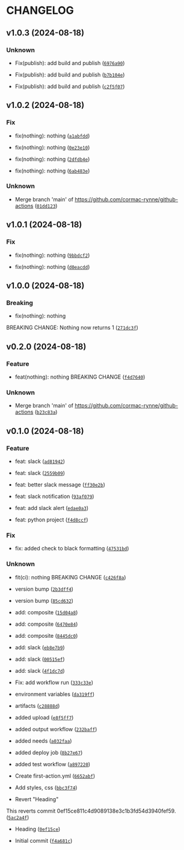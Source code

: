 # CHANGELOG

## v1.0.3 (2024-08-18)

### Unknown

* Fix(publish): add build and publish ([`6976a90`](https://github.com/cormac-rynne/github-actions/commit/6976a90521aed6b748e527e2a26bb67d4d796c51))

* Fix(publish): add build and publish ([`b7b104e`](https://github.com/cormac-rynne/github-actions/commit/b7b104edc5427a873fbb4159a07445511147a7f9))

* Fix(publish): add build and publish ([`c2f5f07`](https://github.com/cormac-rynne/github-actions/commit/c2f5f078c7e17bd7206a866119e9e94416273f62))

## v1.0.2 (2024-08-18)

### Fix

* fix(nothing): nothing ([`a1abfdd`](https://github.com/cormac-rynne/github-actions/commit/a1abfdd685414cf63df9d4614e527d3e1406bfae))

* fix(nothing): nothing ([`0e23e10`](https://github.com/cormac-rynne/github-actions/commit/0e23e101c3168476d12186b2ceae43b4615a461e))

* fix(nothing): nothing ([`2dfdb4e`](https://github.com/cormac-rynne/github-actions/commit/2dfdb4e51b86a786e4661b748e454f1c434feb21))

* fix(nothing): nothing ([`6ab483e`](https://github.com/cormac-rynne/github-actions/commit/6ab483eb8a3a5d57d6258684090bde79bdd973a9))

### Unknown

* Merge branch &#39;main&#39; of https://github.com/cormac-rynne/github-actions ([`01dd123`](https://github.com/cormac-rynne/github-actions/commit/01dd12317fb1eab02157b0eac8ab1be2f938422f))

## v1.0.1 (2024-08-18)

### Fix

* fix(nothing): nothing ([`9bbdcf2`](https://github.com/cormac-rynne/github-actions/commit/9bbdcf2379d919d1d59cfd422768d0529409e3d5))

* fix(nothing): nothing ([`d0eacdd`](https://github.com/cormac-rynne/github-actions/commit/d0eacdda06d161c4ec47f2f736faa4a79d5d0924))

## v1.0.0 (2024-08-18)

### Breaking

* fix(nothing): nothing

BREAKING CHANGE: Nothing now returns 1 ([`271dc3f`](https://github.com/cormac-rynne/github-actions/commit/271dc3f28f94d323a51741673ad06310f3cb7392))

## v0.2.0 (2024-08-18)

### Feature

* feat(nothing): nothing
BREAKING CHANGE ([`f4d7640`](https://github.com/cormac-rynne/github-actions/commit/f4d764037056d90a7ec90b654fd695d57069a9f0))

### Unknown

* Merge branch &#39;main&#39; of https://github.com/cormac-rynne/github-actions ([`b23c83a`](https://github.com/cormac-rynne/github-actions/commit/b23c83a5b91394a3d43d4dd22dcdd31c97ce652e))

## v0.1.0 (2024-08-18)

### Feature

* feat: slack ([`ad81942`](https://github.com/cormac-rynne/github-actions/commit/ad81942cd295e13e0fa80cbc36b562784dcb2f81))

* feat: slack ([`2559b09`](https://github.com/cormac-rynne/github-actions/commit/2559b0904422bcb0ba4cd1756e7dbe0d95953d63))

* feat: better slack message ([`ff30e2b`](https://github.com/cormac-rynne/github-actions/commit/ff30e2b1e4e9d04eec2a5799e03948e0c8048ef6))

* feat: slack notification ([`93af079`](https://github.com/cormac-rynne/github-actions/commit/93af0798773bb9c62d06df282a40dd7d5c32b477))

* feat: add slack alert ([`edae0a3`](https://github.com/cormac-rynne/github-actions/commit/edae0a3cb8f08f5b853c87c5f0bf6d179f87090f))

* feat: python project ([`f4d8ccf`](https://github.com/cormac-rynne/github-actions/commit/f4d8ccf04d2a716efbad4d710f22b47b37c1c025))

### Fix

* fix: added check to black formatting ([`47531bd`](https://github.com/cormac-rynne/github-actions/commit/47531bd20878e33b22e1c3aebb73c0505eeb1aac))

### Unknown

* fit(ci): nothing
BREAKING CHANGE ([`c426f8a`](https://github.com/cormac-rynne/github-actions/commit/c426f8ab2dc2e4a971f6f281d8910bd32322d791))

* version bump ([`2b3dff4`](https://github.com/cormac-rynne/github-actions/commit/2b3dff451bd035a4eb7d2633e516193e6e2140a3))

* version bump ([`85cd632`](https://github.com/cormac-rynne/github-actions/commit/85cd632dcd018a6ad009a2cae71799abb9d966b0))

* add: composite ([`15d04a8`](https://github.com/cormac-rynne/github-actions/commit/15d04a8842149c29d2e78fdcc22f3ecb2aae0747))

* add: composite ([`6470e84`](https://github.com/cormac-rynne/github-actions/commit/6470e844a86f9d0c4b6efc459c16a4365598ce69))

* add: composite ([`8445dc0`](https://github.com/cormac-rynne/github-actions/commit/8445dc0939a502347907d15caf7c3d78ee676fe2))

* add: slack ([`eb8e7b9`](https://github.com/cormac-rynne/github-actions/commit/eb8e7b90c6c204ce170eb76de0320c863fb667cc))

* add: slack ([`00515ef`](https://github.com/cormac-rynne/github-actions/commit/00515efd9d68bf7fd94a20c856430623e5ab8f3d))

* add: slack ([`4f1dc7d`](https://github.com/cormac-rynne/github-actions/commit/4f1dc7d8178b3bff452e6cec1ea51b6738d1a95c))

* Fix: add workflow run ([`333c33e`](https://github.com/cormac-rynne/github-actions/commit/333c33e6aac12a868146b2960caa0b669ebc9070))

* environment variables ([`da319ff`](https://github.com/cormac-rynne/github-actions/commit/da319ff693360b42cbe3d6944e70fdc9854cc690))

* artifacts ([`c28888d`](https://github.com/cormac-rynne/github-actions/commit/c28888da08a490195d5a2642139e73086d815a18))

* added upload ([`e8f5ff7`](https://github.com/cormac-rynne/github-actions/commit/e8f5ff73af6e1a16899e249efc28d4cdd6890a19))

* added output workflow ([`232baff`](https://github.com/cormac-rynne/github-actions/commit/232baffae3eebcdf9438e08f7385d5543fc0a064))

* added needs ([`a032faa`](https://github.com/cormac-rynne/github-actions/commit/a032faa7b5b687bb68b3a43a4532f0e882173511))

* added deploy job ([`8b27e67`](https://github.com/cormac-rynne/github-actions/commit/8b27e6794bbed5ecc1eb3ba8834796549c9e95c3))

* added test workflow ([`a897220`](https://github.com/cormac-rynne/github-actions/commit/a897220597455bda7d8d367caf3ccac625e3c68f))

* Create first-action.yml ([`6652abf`](https://github.com/cormac-rynne/github-actions/commit/6652abf66f8dfd3c587e3cbf17898d435acac063))

* Add styles, css ([`bbc3f74`](https://github.com/cormac-rynne/github-actions/commit/bbc3f747329b6d74a0ac2b06796e5b8b5ea0280c))

* Revert &#34;Heading&#34;

This reverts commit 0ef15ce811c4d9089138e3c1b3fd54d3940fef59. ([`5ac2a4f`](https://github.com/cormac-rynne/github-actions/commit/5ac2a4f297f1b05133631c5bf5c34f1dadb99697))

* Heading ([`0ef15ce`](https://github.com/cormac-rynne/github-actions/commit/0ef15ce811c4d9089138e3c1b3fd54d3940fef59))

* Initial commit ([`f4a681c`](https://github.com/cormac-rynne/github-actions/commit/f4a681c3f2946730abc7fab02a14f7d8ae9e0f78))

